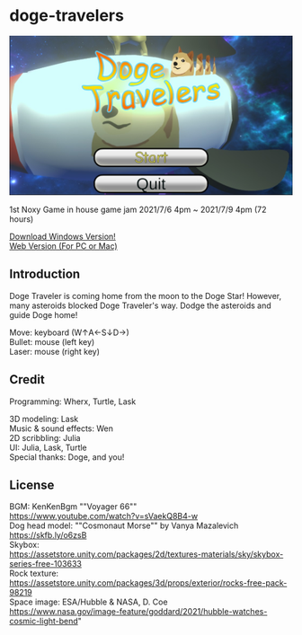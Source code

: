 # doge-travelers
![alt text](https://raw.githubusercontent.com/lask3802/doge-travelers/main/menu.jpg)  

1st Noxy Game in house game jam 2021/7/6 4pm ~ 2021/7/9 4pm (72 hours)

[Download Windows Version!](https://github.com/lask3802/doge-travelers/releases/download/v0.1/doge_travelers_standalone_rc.zip)  
[Web Version (For PC or Mac)](https://doge-travelers.web.app/)  

## Introduction
Doge Traveler is coming home from the moon to the Doge Star! 
However, many asteroids blocked Doge Traveler's way. 
Dodge the asteroids and guide Doge home!

Move: keyboard (W↑A←S↓D→)  
Bullet: mouse (left key)   
Laser: mouse (right key)  

## Credit
Programming: Wherx, Turtle, Lask  
  
3D modeling: Lask  
Music & sound effects: Wen  
2D scribbling: Julia  
UI: Julia, Lask, Turtle  
Special thanks: Doge, and you!  


## License
BGM: KenKenBgm ""Voyager 66""   
https://www.youtube.com/watch?v=sVaekQ8B4-w  
Dog head model:  ""Cosmonaut Morse"" by Vanya Mazalevich  
https://skfb.ly/o6zsB  
Skybox:   
https://assetstore.unity.com/packages/2d/textures-materials/sky/skybox-series-free-103633  
Rock texture:  
https://assetstore.unity.com/packages/3d/props/exterior/rocks-free-pack-98219  
Space image: ESA/Hubble & NASA, D. Coe   
https://www.nasa.gov/image-feature/goddard/2021/hubble-watches-cosmic-light-bend"  